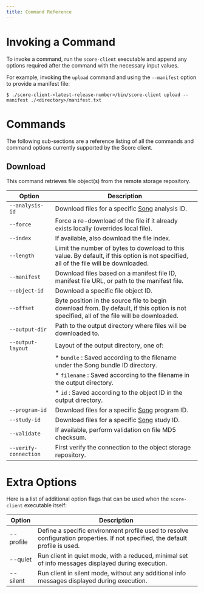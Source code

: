 ```yaml
---
title: Command Reference
---
```


# Invoking a Command

To invoke a command, run the `score-client` executable and append any options required after the command with the necessary input values.

For example, invoking the `upload` command and using the `--manifest` option to provide a manifest file:

```shell
$ ./score-client-<latest-release-number>/bin/score-client upload --manifest ./<directory>/manifest.txt
```

# Commands

The following sub-sections are a reference listing of all the commands and command options currently supported by the Score client.

## Download

This command retrieves file object(s) from the remote storage repository.

| Option | Description |
| -------| ------------|
| `--analysis-id` | Download files for a specific [Song](/documentation/song) analysis ID. |
| `--force` | Force a re-download of the file if it already exists locally (overrides local file). |
| `--index` | If available, also download the file index. |
| `--length` | Limit the number of bytes to download to this value.  By default, if this option is not specified, all of the file will be downloaded. |
| `--manifest` | Download files based on a manifest file ID, manifest file URL, or path to the manifest file. |
| `--object-id` | Download a specific file object ID. |
| `--offset` | Byte position in the source file to begin download from.  By default, if this option is not specified, all of the file will be downloaded. |
| `--output-dir` | Path to the output directory where files will be downloaded to. |
| `--output-layout` | Layout of the output directory, one of: |
| | * `bundle` : Saved according to the filename under the Song bundle ID directory. |
| | * `filename` : Saved according to the filename in the output directory. |
| | * `id` : Saved according to the object ID in the output directory. |
| `--program-id` | Download files for a specific [Song](/documentation/song) program ID. |
| `--study-id` | Download files for a specific [Song](/documentation/song) study ID. |
| `--validate` | If available, perform validation on file MD5 checksum. |
| `--verify-connection` | First verify the connection to the object storage repository. |

# Extra Options

Here is a list of additional option flags that can be used when the `score-client` executable itself:


| Option | Description | 
| -------| ------------| 
| --profile | Define a specific environment profile used to resolve configuration properties.  If not specified, the default profile is used. |
| --quiet | Run client in quiet mode, with a reduced, minimal set of info messages displayed during execution. |
| --silent | Run client in silent mode, without any additional info messages displayed during execution. |
